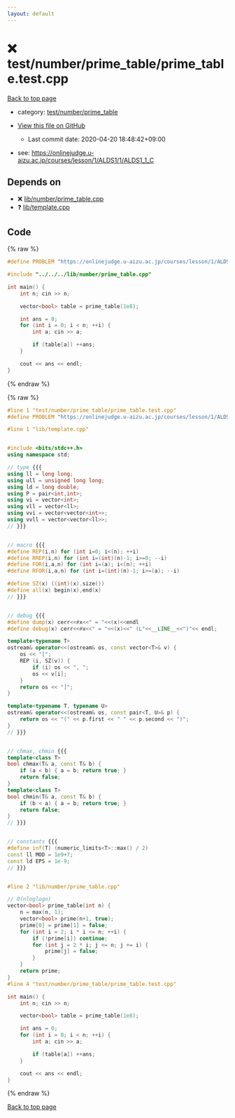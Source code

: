 ```yaml
---
layout: default
---
```


<!-- mathjax config similar to math.stackexchange -->
<script type="text/javascript" async
  src="https://cdnjs.cloudflare.com/ajax/libs/mathjax/2.7.5/MathJax.js?config=TeX-MML-AM_CHTML">
</script>
<script type="text/x-mathjax-config">
  MathJax.Hub.Config({
    TeX: { equationNumbers: { autoNumber: "AMS" }},
    tex2jax: {
      inlineMath: [ ['$','$'] ],
      processEscapes: true
    },
    "HTML-CSS": { matchFontHeight: false },
    displayAlign: "left",
    displayIndent: "2em"
  });
</script>

<script type="text/javascript" src="https://cdnjs.cloudflare.com/ajax/libs/jquery/3.4.1/jquery.min.js"></script>
<script src="https://cdn.jsdelivr.net/npm/jquery-balloon-js@1.1.2/jquery.balloon.min.js" integrity="sha256-ZEYs9VrgAeNuPvs15E39OsyOJaIkXEEt10fzxJ20+2I=" crossorigin="anonymous"></script>
<script type="text/javascript" src="../../../../assets/js/copy-button.js"></script>
<link rel="stylesheet" href="../../../../assets/css/copy-button.css" />


# :x: test/number/prime_table/prime_table.test.cpp

<a href="../../../../index.html">Back to top page</a>

* category: <a href="../../../../index.html#2b7aa7da66a017dccac965e53f6e606d">test/number/prime_table</a>
* <a href="{{ site.github.repository_url }}/blob/master/test/number/prime_table/prime_table.test.cpp">View this file on GitHub</a>
    - Last commit date: 2020-04-20 18:48:42+09:00


* see: <a href="https://onlinejudge.u-aizu.ac.jp/courses/lesson/1/ALDS1/1/ALDS1_1_C">https://onlinejudge.u-aizu.ac.jp/courses/lesson/1/ALDS1/1/ALDS1_1_C</a>


## Depends on

* :x: <a href="../../../../library/lib/number/prime_table.cpp.html">lib/number/prime_table.cpp</a>
* :question: <a href="../../../../library/lib/template.cpp.html">lib/template.cpp</a>


## Code

<a id="unbundled"></a>
{% raw %}
```cpp
#define PROBLEM "https://onlinejudge.u-aizu.ac.jp/courses/lesson/1/ALDS1/1/ALDS1_1_C"

#include "../../../lib/number/prime_table.cpp"

int main() {
    int n; cin >> n;

    vector<bool> table = prime_table(1e8);

    int ans = 0;
    for (int i = 0; i < n; ++i) {
        int a; cin >> a;

        if (table[a]) ++ans;
    }

    cout << ans << endl;
}

```
{% endraw %}

<a id="bundled"></a>
{% raw %}
```cpp
#line 1 "test/number/prime_table/prime_table.test.cpp"
#define PROBLEM "https://onlinejudge.u-aizu.ac.jp/courses/lesson/1/ALDS1/1/ALDS1_1_C"

#line 1 "lib/template.cpp"


#include <bits/stdc++.h>
using namespace std;

// type {{{
using ll = long long;
using ull = unsigned long long;
using ld = long double;
using P = pair<int,int>;
using vi = vector<int>;
using vll = vector<ll>;
using vvi = vector<vector<int>>;
using vvll = vector<vector<ll>>;
// }}}


// macro {{{
#define REP(i,n) for (int i=0; i<(n); ++i)
#define RREP(i,n) for (int i=(int)(n)-1; i>=0; --i)
#define FOR(i,a,n) for (int i=(a); i<(n); ++i)
#define RFOR(i,a,n) for (int i=(int)(n)-1; i>=(a); --i)

#define SZ(x) ((int)(x).size())
#define all(x) begin(x),end(x)
// }}}


// debug {{{
#define dump(x) cerr<<#x<<" = "<<(x)<<endl
#define debug(x) cerr<<#x<<" = "<<(x)<<" (L"<<__LINE__<<")"<< endl;

template<typename T>
ostream& operator<<(ostream& os, const vector<T>& v) {
    os << "[";
    REP (i, SZ(v)) {
        if (i) os << ", ";
        os << v[i];
    }
    return os << "]";
}

template<typename T, typename U>
ostream& operator<<(ostream& os, const pair<T, U>& p) {
    return os << "(" << p.first << " " << p.second << ")";
}
// }}}


// chmax, chmin {{{
template<class T>
bool chmax(T& a, const T& b) {
    if (a < b) { a = b; return true; }
    return false;
}
template<class T>
bool chmin(T& a, const T& b) {
    if (b < a) { a = b; return true; }
    return false;
}
// }}}


// constants {{{
#define inf(T) (numeric_limits<T>::max() / 2)
const ll MOD = 1e9+7;
const ld EPS = 1e-9;
// }}}


#line 2 "lib/number/prime_table.cpp"

// O(nloglogn)
vector<bool> prime_table(int n) {
    n = max(n, 1);
    vector<bool> prime(n+1, true);
    prime[0] = prime[1] = false;
    for (int i = 2; i * i <= n; ++i) {
        if (!prime[i]) continue;
        for (int j = 2 * i; j <= n; j += i) {
            prime[j] = false;
        }
    }
    return prime;
}
#line 4 "test/number/prime_table/prime_table.test.cpp"

int main() {
    int n; cin >> n;

    vector<bool> table = prime_table(1e8);

    int ans = 0;
    for (int i = 0; i < n; ++i) {
        int a; cin >> a;

        if (table[a]) ++ans;
    }

    cout << ans << endl;
}

```
{% endraw %}

<a href="../../../../index.html">Back to top page</a>

